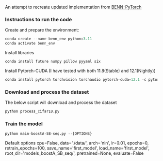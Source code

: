 An attempt to recreate updated implementation from [BENN-PyTorch](https://github.com/XinDongol/BENN-PyTorch/tree/master)

### Instructions to run the code

Create and prepare the environment:

```python
conda create --name benn_env python=3.11
conda activate benn_env
```
Install libraries

```python
conda install future numpy pillow pyyaml six
```

Install Pytorch-CUDA (I have tested with both 11.8(Stable) and 12.1(Nightly))

```python
conda install pytorch torchvision torchaudio pytorch-cuda=12.1 -c pytorch-nightly -c nvidia
```

### Download and process the dataset

The below script will download and process the dataset

```python
python process_cifar10.py
```

### Train the model

```python
python main-boostA-SB-seq.py --{OPTIONS}
```

Default options 
cpu=False, data='./data/', arch='nin', lr=0.01, epochs=0, retrain_epochs=100, save_name='first_model', load_name='first_model', root_dir='models_boostA_SB_seq/', pretrained=None, evaluate=False